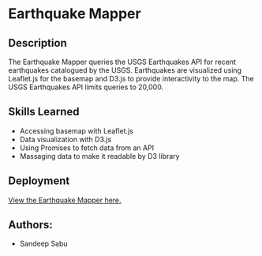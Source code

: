 # Earthquake Mapper

## Description

The Earthquake Mapper queries the USGS Earthquakes API for recent earthquakes catalogued by the USGS. Earthquakes are visualized using Leaflet.js for the basemap and D3.js to provide interactivity to the map.  The USGS Earthquakes API limits queries to 20,000.

## Skills Learned

* Accessing basemap with Leaflet.js
* Data visualization with D3.js
* Using Promises to fetch data from an API
* Massaging data to make it readable by D3 library

## Deployment

[View the Earthquake Mapper here.](http://earthquake-mapper.surge.sh/)

## Authors:

* Sandeep Sabu
